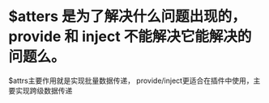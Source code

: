 

# $atters 是为了解决什么问题出现的，provide 和 inject 不能解决它能解决的问题么。

  $attrs主要作用就是实现批量数据传递， provide/inject更适合在插件中使用，主要实现跨级数据传递